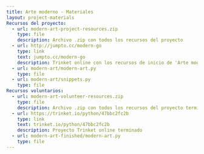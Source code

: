 ```yaml
---
title: Arte moderno - Materiales
layout: project-materials
Recursos del proyecto:     
  - url: modern-art-project-resources.zip
    type: file
    description: Archivo .zip con todos los recursos del proyecto
  - url: http://jumpto.cc/modern-go
    type: link
    text: jumpto.cc/modern-go
    description: Trinket online con los recursos de inicio de 'Arte moderno' 
  - url: modern-art/modern-art.py
    type: file
  - url: modern-art/snippets.py
    type: file
Recursos voluntarios:
  - url: modern-art-volunteer-resources.zip
    type: file
    description: Archivo .zip con todos los recursos del proyecto terminado
  - url: https://trinket.io/python/47bbc2fc2b
    type: link
    text: trinket.io/python/47bbc2fc2b
    description: Proyecto Trinket online terminado
  - url: modern-art-finished/modern-art.py
    type: file
---
```

